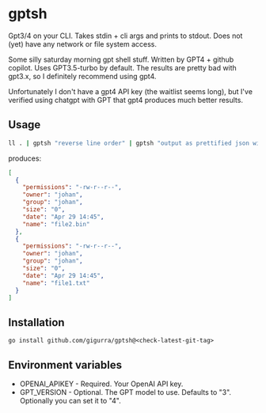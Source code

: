 # gptsh
Gpt3/4 on your CLI. Takes stdin + cli args and prints to stdout. Does not (yet) have any network or file system access.

Some silly saturday morning gpt shell stuff. Written by GPT4 + github copilot. Uses GPT3.5-turbo by default.
The results are pretty bad with gpt3.x, so I definitely recommend using gpt4. 

Unfortunately I don't have a gpt4 API key (the waitlist seems long), but I've verified using chatgpt with GPT that gpt4 produces much better results.

## Usage

```bash
ll . | gptsh "reverse line order" | gptsh "output as prettified json with some useful field names"
```
produces:
```json
[
  {
    "permissions": "-rw-r--r--",
    "owner": "johan",
    "group": "johan",
    "size": "0",
    "date": "Apr 29 14:45",
    "name": "file2.bin"
  },
  {
    "permissions": "-rw-r--r--",
    "owner": "johan",
    "group": "johan",
    "size": "0",
    "date": "Apr 29 14:45",
    "name": "file1.txt"
  }
]
```

## Installation
```go install github.com/gigurra/gptsh@<check-latest-git-tag>```

## Environment variables
* OPENAI_APIKEY -  Required. Your OpenAI API key.
* GPT_VERSION - Optional. The GPT model to use. Defaults to "3". Optionally you can set it to "4".